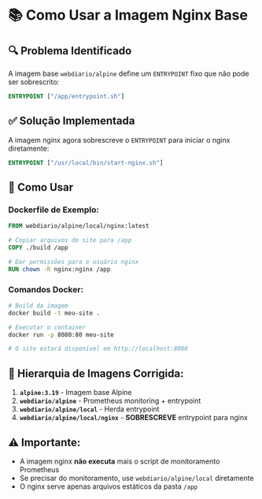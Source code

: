# 📚 Como Usar a Imagem Nginx Base

## 🔍 **Problema Identificado**

A imagem base `webdiario/alpine` define um `ENTRYPOINT` fixo que não pode ser sobrescrito:

```dockerfile
ENTRYPOINT ["/app/entrypoint.sh"]
```

## ✅ **Solução Implementada**

A imagem nginx agora sobrescreve o `ENTRYPOINT` para iniciar o nginx diretamente:

```dockerfile
ENTRYPOINT ["/usr/local/bin/start-nginx.sh"]
```

## 🚀 **Como Usar**

### **Dockerfile de Exemplo:**

```dockerfile
FROM webdiario/alpine/local/nginx:latest

# Copiar arquivos do site para /app
COPY ./build /app

# Dar permissões para o usuário nginx
RUN chown -R nginx:nginx /app
```

### **Comandos Docker:**

```bash
# Build da imagem
docker build -t meu-site .

# Executar o container
docker run -p 8080:80 meu-site

# O site estará disponível em http://localhost:8080
```

## 🔧 **Hierarquia de Imagens Corrigida:**

1. **`alpine:3.19`** - Imagem base Alpine
2. **`webdiario/alpine`** - Prometheus monitoring + entrypoint
3. **`webdiario/alpine/local`** - Herda entrypoint
4. **`webdiario/alpine/local/nginx`** - **SOBRESCREVE** entrypoint para nginx

## ⚠️ **Importante:**

- A imagem nginx **não executa** mais o script de monitoramento Prometheus
- Se precisar do monitoramento, use `webdiario/alpine/local` diretamente
- O nginx serve apenas arquivos estáticos da pasta `/app`
